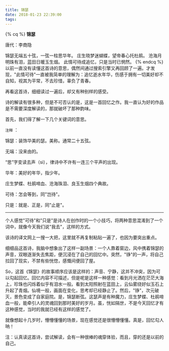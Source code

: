 ```yaml
---
title: 锦瑟
date: 2018-01-23 22:39:00
tags:
---
```


{% cq %}
**锦瑟**

唐代：李商隐

锦瑟无端五十弦，一弦一柱思华年。
庄生晓梦迷蝴蝶，望帝春心托杜鹃。
沧海月明珠有泪，蓝田日暖玉生烟。
此情可待成追忆，只是当时已惘然。
{% endcq %}
以前一直没有读懂这首诗的意思，偶然间通过搜索引擎又再回顾了一遍。才发现，"此情可待"一直被我简单的理解为：追忆逝水年华，伤感于拥有一切美好却不自知，视其为平常，不去珍惜，辜负了青春。

<!--more-->

再看这首诗，细细读过一遍后，却又有种别样的感受。

诗的解读有很多种，但是不可否认的是，这是一首回忆之作。我一直认为好的作品是不需要深度解读的，那就破坏了那种韵味。

首先，我们得了解一下几个关键词的意思。

`注释` ：

锦瑟：装饰华美的瑟。美称。通常二十五弦。

无端：没来由的。

“思”字变读去声（sì），律诗中不许有一连三个平声的出现。

华年：美好的年华，指少年。

庄生梦蝶、杜鹃啼血、沧海珠泪、良玉生烟四个典故。

可待：怎会等到，同"岂待"。

只是：就是、正是，同"止是"。

------

个人感觉"可待"和"只是"是诗人在创作时的一个小技巧，将两种意思混淆到了一个词中，就像今天我们说"我去"，这样的方式。

该诗的译文网上一搜一大把，这里就不再复制粘贴一遍了，也因为要突出重点。

细细品这首诗，我脑中想象出了这样一副场景：一个人靠着窗边，风中携着锦瑟的声音，双眼逐渐失去焦距，便沉浸在了自己的回忆中。突然，"铮"的一声，将自己拉回了现实，不禁有些恍惚，感慨间便回了屋。

So，这首《锦瑟》的故事顺序应该是这样的：声音、宁静，这并不冲突，因为可以勾起回忆。回忆内容不可描述，但是呢是这样一种感觉：看到月光洒在茫茫大海上，珍珠也闪烁着似乎有泪水一般。看到太阳照射在蓝田上，云仙雾绕好似玉石上升起了青烟。仙境一般，画面在变化，思考却已经静止了。然后，"铮"，次元破灭，景色变成了自家庭院。是，锦瑟断弦。这瑟声是有种魔力，庄生梦蝶、杜鹃啼血一般，能牵引人的灵魂回到那时美好的岁月。虽，恍如隔世，不是今天回忆才有这种感觉，当时的我就已经有这样的感觉了。

就像想起十几岁时，懵懵懂懂的场景，现在感觉还是很懵懵懂懂。真是，回忆勾人呐！

注：认真读这首诗，尝试解读，会有一种很棒的魂穿体验，而且，穿的还是以前的自己。